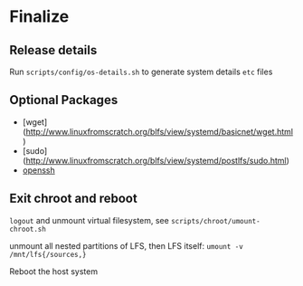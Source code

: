# Finalize

## Release details

Run `scripts/config/os-details.sh` to generate system details `etc` files

## Optional Packages

- [wget] (http://www.linuxfromscratch.org/blfs/view/systemd/basicnet/wget.html)
- [sudo] (http://www.linuxfromscratch.org/blfs/view/systemd/postlfs/sudo.html)
- [openssh](http://www.linuxfromscratch.org/blfs/view/systemd/postlfs/openssh.html)

## Exit chroot and reboot

`logout` and unmount virtual filesystem, see `scripts/chroot/umount-chroot.sh`

unmount all nested partitions of LFS, then LFS itself: `umount -v /mnt/lfs{/sources,}`

Reboot the host system
